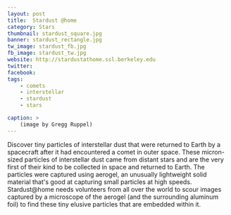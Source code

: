 ```yaml
---
layout: post
title:  Stardust @home
category: Stars
thumbnail: stardust_square.jpg
banner: stardust_rectangle.jpg
tw_image: stardust_fb.jpg
fb_image: stardust_tw.jpg
website: http://stardustathome.ssl.berkeley.edu
twitter:
facebook: 
tags: 
    - comets
    - interstellar
    - stardust
    - stars

caption: >
    (image by Gregg Ruppel)
---
```

Discover tiny particles of interstellar dust that were returned to Earth by a spacecraft after it had encountered a comet in outer space. These micron-sized particles of interstellar dust came from distant stars and are the very first of their kind to be collected in space and returned to Earth. The particles were captured using aerogel, an unusually lightweight solid material that's good at capturing small particles at high speeds. Stardust@home needs volunteers from all over the world to scour images captured by a microscope of the aerogel (and the surrounding aluminum foil) to find these tiny elusive particles that are embedded within it.